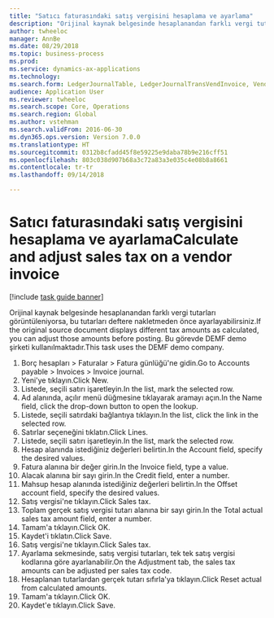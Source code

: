 ```yaml
--- 
title: "Satıcı faturasındaki satış vergisini hesaplama ve ayarlama"
description: "Orijinal kaynak belgesinde hesaplanandan farklı vergi tutarları görüntüleniyorsa, bu tutarları deftere nakletmeden önce ayarlayabilirsiniz."
author: twheeloc
manager: AnnBe
ms.date: 08/29/2018
ms.topic: business-process
ms.prod: 
ms.service: dynamics-ax-applications
ms.technology: 
ms.search.form: LedgerJournalTable, LedgerJournalTransVendInvoice, VendTableLookup, TaxTmpWorkTrans
audience: Application User
ms.reviewer: twheeloc
ms.search.scope: Core, Operations
ms.search.region: Global
ms.author: vstehman
ms.search.validFrom: 2016-06-30
ms.dyn365.ops.version: Version 7.0.0
ms.translationtype: HT
ms.sourcegitcommit: 0312b8cfadd45f8e59225e9daba78b9e216cff51
ms.openlocfilehash: 803c038d907b68a3c72a83a3e035c4e08b8a8661
ms.contentlocale: tr-tr
ms.lasthandoff: 09/14/2018

---
```

# <a name="calculate-and-adjust-sales-tax-on-a-vendor-invoice"></a><span data-ttu-id="ab71c-103">Satıcı faturasındaki satış vergisini hesaplama ve ayarlama</span><span class="sxs-lookup"><span data-stu-id="ab71c-103">Calculate and adjust sales tax on a vendor invoice</span></span>

[!include [task guide banner](../../includes/task-guide-banner.md)]

<span data-ttu-id="ab71c-104">Orijinal kaynak belgesinde hesaplanandan farklı vergi tutarları görüntüleniyorsa, bu tutarları deftere nakletmeden önce ayarlayabilirsiniz.</span><span class="sxs-lookup"><span data-stu-id="ab71c-104">If the original source document displays different tax amounts as calculated, you can adjust those amounts before posting.</span></span> <span data-ttu-id="ab71c-105">Bu görevde DEMF demo şirketi kullanılmaktadır.</span><span class="sxs-lookup"><span data-stu-id="ab71c-105">This task uses the DEMF demo company.</span></span>

1. <span data-ttu-id="ab71c-106">Borç hesapları > Faturalar > Fatura günlüğü'ne gidin.</span><span class="sxs-lookup"><span data-stu-id="ab71c-106">Go to Accounts payable > Invoices > Invoice journal.</span></span>
2. <span data-ttu-id="ab71c-107">Yeni'ye tıklayın.</span><span class="sxs-lookup"><span data-stu-id="ab71c-107">Click New.</span></span>
3. <span data-ttu-id="ab71c-108">Listede, seçili satırı işaretleyin.</span><span class="sxs-lookup"><span data-stu-id="ab71c-108">In the list, mark the selected row.</span></span>
4. <span data-ttu-id="ab71c-109">Ad alanında, açılır menü düğmesine tıklayarak aramayı açın.</span><span class="sxs-lookup"><span data-stu-id="ab71c-109">In the Name field, click the drop-down button to open the lookup.</span></span>
5. <span data-ttu-id="ab71c-110">Listede, seçili satırdaki bağlantıya tıklayın.</span><span class="sxs-lookup"><span data-stu-id="ab71c-110">In the list, click the link in the selected row.</span></span>
6. <span data-ttu-id="ab71c-111">Satırlar seçeneğini tıklatın.</span><span class="sxs-lookup"><span data-stu-id="ab71c-111">Click Lines.</span></span>
7. <span data-ttu-id="ab71c-112">Listede, seçili satırı işaretleyin.</span><span class="sxs-lookup"><span data-stu-id="ab71c-112">In the list, mark the selected row.</span></span>
8. <span data-ttu-id="ab71c-113">Hesap alanında istediğiniz değerleri belirtin.</span><span class="sxs-lookup"><span data-stu-id="ab71c-113">In the Account field, specify the desired values.</span></span>
9. <span data-ttu-id="ab71c-114">Fatura alanına bir değer girin.</span><span class="sxs-lookup"><span data-stu-id="ab71c-114">In the Invoice field, type a value.</span></span>
10. <span data-ttu-id="ab71c-115">Alacak alanına bir sayı girin.</span><span class="sxs-lookup"><span data-stu-id="ab71c-115">In the Credit field, enter a number.</span></span>
11. <span data-ttu-id="ab71c-116">Mahsup hesap alanında istediğiniz değerleri belirtin.</span><span class="sxs-lookup"><span data-stu-id="ab71c-116">In the Offset account field, specify the desired values.</span></span>
12. <span data-ttu-id="ab71c-117">Satış vergisi'ne tıklayın.</span><span class="sxs-lookup"><span data-stu-id="ab71c-117">Click Sales tax.</span></span>
13. <span data-ttu-id="ab71c-118">Toplam gerçek satış vergisi tutarı alanına bir sayı girin.</span><span class="sxs-lookup"><span data-stu-id="ab71c-118">In the Total actual sales tax amount field, enter a number.</span></span>
14. <span data-ttu-id="ab71c-119">Tamam'a tıklayın.</span><span class="sxs-lookup"><span data-stu-id="ab71c-119">Click OK.</span></span>
15. <span data-ttu-id="ab71c-120">Kaydet'i tıklatın.</span><span class="sxs-lookup"><span data-stu-id="ab71c-120">Click Save.</span></span>
16. <span data-ttu-id="ab71c-121">Satış vergisi'ne tıklayın.</span><span class="sxs-lookup"><span data-stu-id="ab71c-121">Click Sales tax.</span></span>
17. <span data-ttu-id="ab71c-122">Ayarlama sekmesinde, satış vergisi tutarları, tek tek satış vergisi kodlarına göre ayarlanabilir.</span><span class="sxs-lookup"><span data-stu-id="ab71c-122">On the Adjustment tab, the sales tax amounts can be adjusted per sales tax code.</span></span>
18. <span data-ttu-id="ab71c-123">Hesaplanan tutarlardan gerçek tutarı sıfırla'ya tıklayın.</span><span class="sxs-lookup"><span data-stu-id="ab71c-123">Click Reset actual from calculated amounts.</span></span>
19. <span data-ttu-id="ab71c-124">Tamam'a tıklayın.</span><span class="sxs-lookup"><span data-stu-id="ab71c-124">Click OK.</span></span>
20. <span data-ttu-id="ab71c-125">Kaydet'e tıklayın.</span><span class="sxs-lookup"><span data-stu-id="ab71c-125">Click Save.</span></span>


